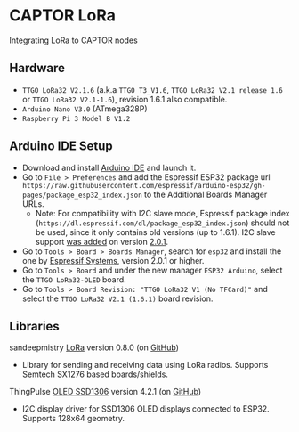 # CAPTOR LoRa
Integrating LoRa to CAPTOR nodes

## Hardware

- `TTGO LoRa32 V2.1.6` (a.k.a `TTGO T3_V1.6`, `TTGO LoRa32 V2.1 release 1.6` or `TTGO LoRa32 V2.1-1.6`), revision 1.6.1 also compatible.
- `Arduino Nano V3.0` (ATmega328P)
- `Raspberry Pi 3 Model B V1.2`

## Arduino IDE Setup

- Download and install [Arduino IDE](https://www.arduino.cc/en/software) and launch it.
- Go to `File > Preferences` and add the Espressif ESP32 package url `https://raw.githubusercontent.com/espressif/arduino-esp32/gh-pages/package_esp32_index.json` to the Additional Boards Manager URLs.
  - Note: For compatibility with I2C slave mode, Espressif package index (`https://dl.espressif.com/dl/package_esp32_index.json`) should not be used, since it only contains old versions (up to 1.6.1). I2C slave support [was added](https://github.com/espressif/arduino-esp32/pull/5746) on version [2.0.1](https://github.com/espressif/arduino-esp32/releases/tag/2.0.1).
- Go to `Tools > Board > Boards Manager`, search for `esp32` and install the one by [Espressif Systems](https://github.com/espressif/arduino-esp32#readme), version 2.0.1 or higher.
- Go to `Tools > Board` and under the new manager `ESP32 Arduino`, select the `TTGO LoRa32-OLED` board.
- Go to `Tools > Board Revision: "TTGO LoRa32 V1 (No TFCard)"` and select the `TTGO LoRa32 V2.1 (1.6.1)` board revision.

## Libraries

sandeepmistry [LoRa](https://www.arduino.cc/reference/en/libraries/lora/) version 0.8.0 (on [GitHub](https://github.com/sandeepmistry/arduino-LoRa))
- Library for sending and receiving data using LoRa radios. Supports Semtech SX1276 based boards/shields. 

ThingPulse [OLED SSD1306](https://www.arduino.cc/reference/en/libraries/esp8266-and-esp32-oled-driver-for-ssd1306-displays/) version 4.2.1 (on [GitHub](https://github.com/ThingPulse/esp8266-oled-ssd1306))
- I2C display driver for SSD1306 OLED displays connected to ESP32. Supports 128x64 geometry.

